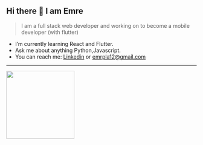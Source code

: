 ## Hi there :wave: I am Emre

> I am a full stack web developer and working on to become a mobile developer (with flutter)

- I’m currently learning React and Flutter.
- Ask me about anything Python,Javascript.
- You can reach me: [Linkedin](https://www.linkedin.com/in/emrepala/) or emrpla12@gmail.com

---
<img height="180em" src="https://github-readme-stats.vercel.app/api?username=emrpla&show_icons=true&hide_border=true&&count_private=true&include_all_commits=true" />


